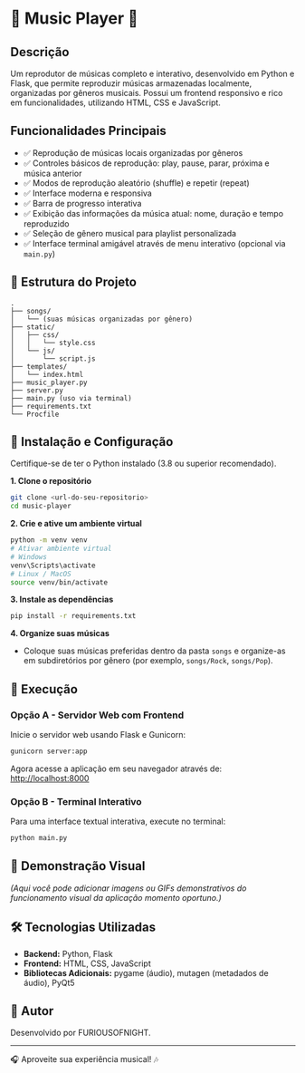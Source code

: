 # 🎵 Music Player 🎵

## Descrição
Um reprodutor de músicas completo e interativo, desenvolvido em Python e Flask, que permite reproduzir músicas armazenadas localmente, organizadas por gêneros musicais. Possui um frontend responsivo e rico em funcionalidades, utilizando HTML, CSS e JavaScript.

## Funcionalidades Principais
- ✅ Reprodução de músicas locais organizadas por gêneros
- ✅ Controles básicos de reprodução: play, pause, parar, próxima e música anterior
- ✅ Modos de reprodução aleatório (shuffle) e repetir (repeat)
- ✅ Interface moderna e responsiva
- ✅ Barra de progresso interativa
- ✅ Exibição das informações da música atual: nome, duração e tempo reproduzido
- ✅ Seleção de gênero musical para playlist personalizada
- ✅ Interface terminal amigável através de menu interativo (opcional via `main.py`)

## 📁 Estrutura do Projeto
```plaintext
.
├── songs/
│   └── (suas músicas organizadas por gênero)
├── static/
│   ├── css/
│   │   └── style.css
│   └── js/
│       └── script.js
├── templates/
│   └── index.html
├── music_player.py
├── server.py
├── main.py (uso via terminal)
├── requirements.txt
└── Procfile
```

## 🔧 Instalação e Configuração

Certifique-se de ter o Python instalado (3.8 ou superior recomendado).

**1. Clone o repositório**
```bash
git clone <url-do-seu-repositorio>
cd music-player
```

**2. Crie e ative um ambiente virtual**
```bash
python -m venv venv
# Ativar ambiente virtual
# Windows
venv\Scripts\activate
# Linux / MacOS
source venv/bin/activate
```

**3. Instale as dependências**
```bash
pip install -r requirements.txt
```

**4. Organize suas músicas**
- Coloque suas músicas preferidas dentro da pasta `songs` e organize-as em subdiretórios por gênero (por exemplo, `songs/Rock`, `songs/Pop`).

## 🚀 Execução

### Opção A - Servidor Web com Frontend
Inicie o servidor web usando Flask e Gunicorn:
```bash
gunicorn server:app
```
Agora acesse a aplicação em seu navegador através de:
[http://localhost:8000](http://localhost:8000)


### Opção B - Terminal Interativo
Para uma interface textual interativa, execute no terminal:
```bash
python main.py
```

## 📸 Demonstração Visual
*(Aqui você pode adicionar imagens ou GIFs demonstrativos do funcionamento visual da aplicação momento oportuno.)*

## 🛠️ Tecnologias Utilizadas
- **Backend:** Python, Flask
- **Frontend:** HTML, CSS, JavaScript
- **Bibliotecas Adicionais:** pygame (áudio), mutagen (metadados de áudio), PyQt5

## 👤 Autor
Desenvolvido por FURIOUSOFNIGHT.

---

🎧 Aproveite sua experiência musical! 🎶